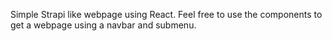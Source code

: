 Simple Strapi like webpage using React. 
Feel free to use the components to get a webpage using a navbar and submenu.
